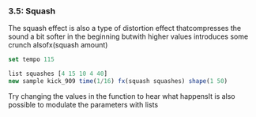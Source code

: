 
### 3.5: Squash

The squash effect is also a type of distortion effect thatcompresses the sound a bit softer in the beginning butwith higher values introduces some crunch alsofx(squash amount)

```js
set tempo 115

list squashes [4 15 10 4 40]
new sample kick_909 time(1/16) fx(squash squashes) shape(1 50)

```
Try changing the values in the function to hear what happensIt is also possible to modulate the parameters with lists
